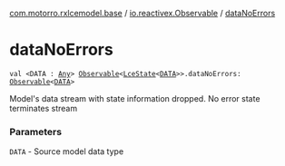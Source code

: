 [com.motorro.rxlcemodel.base](../index.md) / [io.reactivex.Observable](index.md) / [dataNoErrors](./data-no-errors.md)

# dataNoErrors

`val <DATA : `[`Any`](https://kotlinlang.org/api/latest/jvm/stdlib/kotlin/-any/index.html)`> `[`Observable`](http://reactivex.io/RxJava/2.x/javadoc/io/reactivex/Observable.html)`<`[`LceState`](../-lce-state/index.md)`<`[`DATA`](data-no-errors.md#DATA)`>>.dataNoErrors: `[`Observable`](http://reactivex.io/RxJava/2.x/javadoc/io/reactivex/Observable.html)`<`[`DATA`](data-no-errors.md#DATA)`>`

Model's data stream with state information dropped.
No error state terminates stream

### Parameters

`DATA` - Source model data type